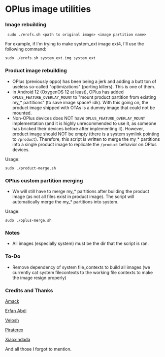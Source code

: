 # OPlus image utilities #

### Image rebuilding ###

` 
sudo ./erofs.sh <path to original image> <image partition name>
`

For example, if I'm trying to make system_ext image ext4, I'll use the following command:

`
sudo ./erofs.sh system_ext.img system_ext
`

### Product image rebuilding ###
- OPlus (previously oppo) has been being a jerk and adding a butt ton of useless so-called "optimizations" (porting killers). This is one of them.
- In Android 12 (OxygenOS 12 at least), OPlus has added `OPLUS_FEATURE_OVERLAY_MOUNT` to "mount product partition from existing my_* partitions" (to save image space? idk). With this going on, the product image shipped with OTAs is a dummy image that could not be mounted.
- Non-OPlus devices does NOT have `OPLUS_FEATURE_OVERLAY_MOUNT` implementation (and it is highly unrecommended to use it, as someone has bricked their devices before after implementing it). However, product image should NOT be empty (there is a system symlink pointing to `/product`). Therefore, this script is written to merge the my_* partitions into a single product image to replicate the `/product` behavior on OPlus devices.

Usage:

`
sudo ./product-merge.sh
`

### OPlus custom partition merging ###
- We will still have to merge my_* partitions after building the product image (as not all files exist in product image). The script will automatically merge the my_* partitions into system.

Usage:

`
sudo ./oplus-merge.sh
`

### Notes ###
- All images (especially system) must be the dir that the script is ran.

### To-Do ###
- Remove dependency of system file_contexts to build all images (we currently cat system filecontexts to the working file contexts to make the image resign properly)

### Credits and Thanks ###

[Amack](https://github.com/amackpro)

[Erfan Abdi](https://github.com/erfanoabdi)

[Velosh](https://github.com/velosh)

[Piraterex](https://github.com/piraterex)

[Xiaoxindada](https://github.com/xiaoxindada)

And all those I forgot to mention.
